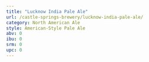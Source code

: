 ```yaml
---
title: "Lucknow India Pale Ale"
url: /castle-springs-brewery/lucknow-india-pale-ale/
category: North American Ale
style: American-Style Pale Ale
abv: 0
ibu: 0
srm: 0
upc: 0
---
```


